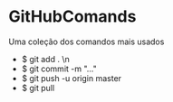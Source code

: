 # GitHubComands
Uma coleção dos comandos mais usados
- $ git add . \n
- $ git commit -m "..."
- $ git push -u origin master
- $ git pull
